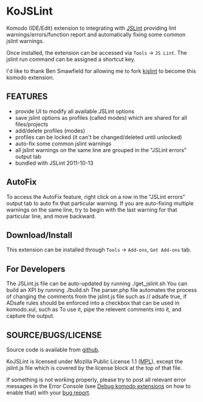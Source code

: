 KoJSLint
========

Komodo (IDE/Edit) extension to integrating with [JSLint] providing lint warnings/errors/function report and automatically fixing some common jslint warnings.

Once installed, the extension can be accessed via `Tools` -> `JS Lint`. The jslint run command can be assigned a shortcut key.

I'd like to thank Ben Smawfield for allowing me to fork [kjslint] to become this komodo extension.

  [JSLint]: http://www.jslint.com/
  [kjslint]: http://github.com/theSmaw/kJSLint

FEATURES
--------
- provide UI to modify all available JSLint options
- save jslint options as profiles (called modes) which are shared for all files/projects
- add/delete profiles (modes)
- profiles can be locked (it can't be changed/deleted until unlocked)
- auto-fix some common jslint warnings
- all jslint warnings on the same line are grouped in the "JSLint errors" output tab
- bundled with JSLint 2011-10-13

AutoFix
-------
To access the AutoFix feature, right click on a row in the "JSLint errors" output tab to auto fix that particular warning. If you are auto-fixing multiple warnings on the same line, try to begin with the last warning for that particular line, and move backward.

Download/Install
----------------
This extension can be installed through `Tools` -> `Add-ons`, `Get Add-ons` tab.

For Developers
--------------

The JSLint.js file can be auto-updated by running ./get_jslint.sh
You can build an XPI by running ./build.sh
The parser.php file automates the process of changing the comments from the jslint.js file such as
  //     adsafe     true, if ADsafe rules should be enforced
into a checkbox that can be used in komodo.xul, such as
  <checkbox id="adsafe" class="kojslint_checkbox" label="true, if ADsafe rules should be enforced" />
To use it, pipe the relevent comments into it, and capture the output.
  
SOURCE/BUGS/LICENSE
------------------
Source code is available from [github].

KoJSLint is licensed under Mozilla Public License 1.1 ([MPL]), except the jslint.js file which is covered by the license block at the top of that file.

If something is not working properly, please try to post all relevant error messages in the Error Console (see [Debug komodo extensions] on how to enable that) with your [bug report].

  [github]: http://github.com/liucougar/kojslint
  [Debug komodo extensions]: http://www.liucougar.net/blog/archives/262
  [bug report]: http://github.com/liucougar/kojslint/issues
  [MPL]: http://www.opensource.org/licenses/mozilla1.1.php
